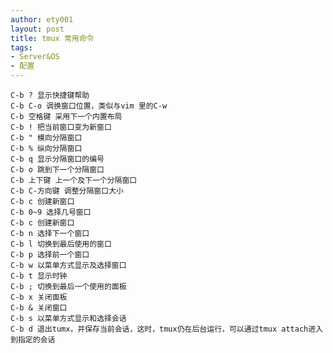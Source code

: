 ```yaml
---
author: ety001
layout: post
title: tmux 常用命令
tags:
- Server&OS
- 配置
---
```


    C-b ? 显示快捷键帮助
    C-b C-o 调换窗口位置，类似与vim 里的C-w
    C-b 空格键 采用下一个内置布局
    C-b ! 把当前窗口变为新窗口
    C-b " 模向分隔窗口
    C-b % 纵向分隔窗口
    C-b q 显示分隔窗口的编号
    C-b o 跳到下一个分隔窗口
    C-b 上下键 上一个及下一个分隔窗口
    C-b C-方向键 调整分隔窗口大小
    C-b c 创建新窗口
    C-b 0~9 选择几号窗口
    C-b c 创建新窗口
    C-b n 选择下一个窗口
    C-b l 切换到最后使用的窗口
    C-b p 选择前一个窗口
    C-b w 以菜单方式显示及选择窗口
    C-b t 显示时钟
    C-b ; 切换到最后一个使用的面板
    C-b x 关闭面板
    C-b & 关闭窗口
    C-b s 以菜单方式显示和选择会话
    C-b d 退出tumx，并保存当前会话，这时，tmux仍在后台运行，可以通过tmux attach进入 到指定的会话

